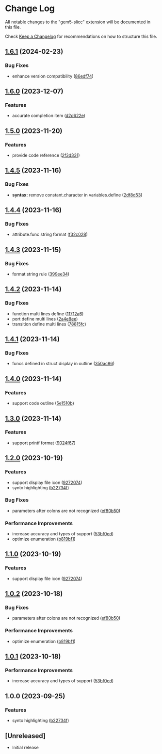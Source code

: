 # Change Log

All notable changes to the "gem5-slicc" extension will be documented in this file.

Check [Keep a Changelog](http://keepachangelog.com/) for recommendations on how to structure this file.

## [1.6.1](https://github.com/ImagineBoom/gem5-slicc-support/compare/v1.6.0...v1.6.1) (2024-02-23)


### Bug Fixes

* enhance version compatibility ([86edf74](https://github.com/ImagineBoom/gem5-slicc-support/commit/86edf7450728de9109d6d7c99e87476d467a8df0))

## [1.6.0](https://github.com/ImagineBoom/gem5-slicc-support/compare/v1.5.0...v1.6.0) (2023-12-07)


### Features

* accurate completion item ([d2d622e](https://github.com/ImagineBoom/gem5-slicc-support/commit/d2d622e61b620b66d2f587f906d1661fc47cae45))

## [1.5.0](https://github.com/ImagineBoom/gem5-slicc-support/compare/v1.4.5...v1.5.0) (2023-11-20)


### Features

* provide code reference ([2f3d331](https://github.com/ImagineBoom/gem5-slicc-support/commit/2f3d3311cc7138a35a757522a4aacf21fbf599ef))

## [1.4.5](https://github.com/ImagineBoom/gem5-slicc-support/compare/v1.4.4...v1.4.5) (2023-11-16)


### Bug Fixes

* **syntax:** remove constant.character in variables.define ([2df8d53](https://github.com/ImagineBoom/gem5-slicc-support/commit/2df8d53a4749a005e1832ea303db4ede77b98a59))

## [1.4.4](https://github.com/ImagineBoom/gem5-slicc-support/compare/v1.4.3...v1.4.4) (2023-11-16)


### Bug Fixes

* attribute.func string format ([f32c028](https://github.com/ImagineBoom/gem5-slicc-support/commit/f32c0285a8a6aad5c679f52357c5ae5b9c15905f))

## [1.4.3](https://github.com/ImagineBoom/gem5-slicc-support/compare/v1.4.2...v1.4.3) (2023-11-15)


### Bug Fixes

* format string rule ([399ee34](https://github.com/ImagineBoom/gem5-slicc-support/commit/399ee3469958062fa98ee2e5125739e1b9c7b94c))

## [1.4.2](https://github.com/ImagineBoom/gem5-slicc-support/compare/v1.4.1...v1.4.2) (2023-11-14)


### Bug Fixes

* function multi lines define ([11712a6](https://github.com/ImagineBoom/gem5-slicc-support/commit/11712a66a072adf2f121d708f3aca566ebea1086))
* port define multi lines ([2a4e8ee](https://github.com/ImagineBoom/gem5-slicc-support/commit/2a4e8ee22e285208be8de7c8712bebc8a3561423))
* transition define multi lines ([78815fc](https://github.com/ImagineBoom/gem5-slicc-support/commit/78815fc7d5fa52d18d484f192abc61b58726abcf))

## [1.4.1](https://github.com/ImagineBoom/gem5-slicc-support/compare/v1.4.0...v1.4.1) (2023-11-14)


### Bug Fixes

* funcs defined in struct display in outline ([350ac86](https://github.com/ImagineBoom/gem5-slicc-support/commit/350ac865285690828cd0fce51c3a2b3cfe193b95))

## [1.4.0](https://github.com/ImagineBoom/gem5-slicc-support/compare/v1.3.0...v1.4.0) (2023-11-14)


### Features

* support code outline ([5e1510b](https://github.com/ImagineBoom/gem5-slicc-support/commit/5e1510bab618aeb501bb6fb1a02ed738d5a67fb4))

## [1.3.0](https://github.com/ImagineBoom/gem5-slicc-support/compare/v1.2.0...v1.3.0) (2023-11-14)


### Features

* support printf format ([9024f67](https://github.com/ImagineBoom/gem5-slicc-support/commit/9024f67216ba5a65b73d1110d5759abad095cc7e))

## [1.2.0](https://github.com/ImagineBoom/gem5-slicc-support/compare/v1.1.0...v1.2.0) (2023-10-19)


### Features

* support display file icon ([9272074](https://github.com/ImagineBoom/gem5-slicc-support/commit/9272074d6138f151d131c9a2957f55f9f818adc4))
* syntx highlighting ([b22734f](https://github.com/ImagineBoom/gem5-slicc-support/commit/b22734fc459555beac3ae49db34835db8f93f129))


### Bug Fixes

* parameters after colons are not recognized ([ef80b50](https://github.com/ImagineBoom/gem5-slicc-support/commit/ef80b5034a4794d4b365a5cf2402c6a213d18bd6))


### Performance Improvements

* increase accuracy and types of support ([53bf0ed](https://github.com/ImagineBoom/gem5-slicc-support/commit/53bf0eddd606abc57cb886dca7f0f61b4a9303a6))
* optimize enumeration ([b819bf1](https://github.com/ImagineBoom/gem5-slicc-support/commit/b819bf170aa817e9c7c9808063dadb74e8388ed6))

## [1.1.0](https://github.com/ImagineBoom/gem5-slicc-support/compare/v1.0.2...v1.1.0) (2023-10-19)


### Features

* support display file icon ([9272074](https://github.com/ImagineBoom/gem5-slicc-support/commit/9272074d6138f151d131c9a2957f55f9f818adc4))

## [1.0.2](https://github.com/ImagineBoom/gem5-slicc-support/compare/v1.0.1...v1.0.2) (2023-10-18)


### Bug Fixes

* parameters after colons are not recognized ([ef80b50](https://github.com/ImagineBoom/gem5-slicc-support/commit/ef80b5034a4794d4b365a5cf2402c6a213d18bd6))


### Performance Improvements

* optimize enumeration ([b819bf1](https://github.com/ImagineBoom/gem5-slicc-support/commit/b819bf170aa817e9c7c9808063dadb74e8388ed6))

## [1.0.1](https://github.com/ImagineBoom/gem5-slicc-support/compare/v1.0.0...v1.0.1) (2023-10-18)


### Performance Improvements

* increase accuracy and types of support ([53bf0ed](https://github.com/ImagineBoom/gem5-slicc-support/commit/53bf0eddd606abc57cb886dca7f0f61b4a9303a6))

## 1.0.0 (2023-09-25)


### Features

* syntx highlighting ([b22734f](https://github.com/ImagineBoom/gem5-slicc-support/commit/b22734fc459555beac3ae49db34835db8f93f129))

## [Unreleased]

- Initial release
